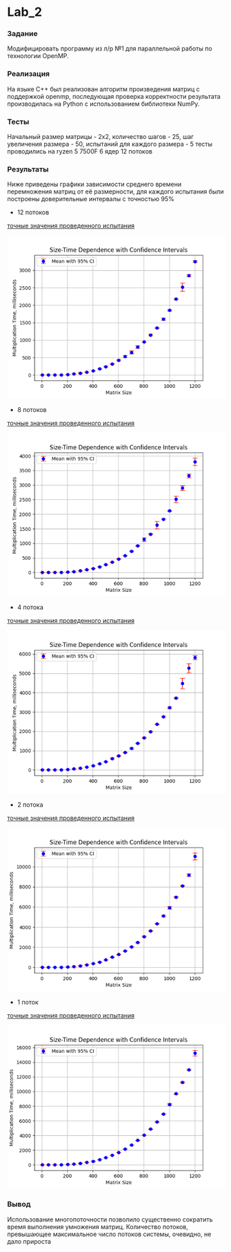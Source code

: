 # Lab_2
### Задание 
Модифицировать программу из л/р №1 для параллельной работы по технологии OpenMP.
### Реализация
На языке C++ был реализован алгоритм произведения матриц c поддержкой openmp, последующая проверка корректности результата производилась на Python с использованием библиотеки NumPy. 
### Тесты
Начальный размер матрицы - 2х2, количество шагов - 25, шаг увеличения размера - 50, испытаний для каждого размера - 5
тесты проводились на ryzen 5 7500F 6 ядер 12 потоков
### Результаты
Ниже приведены графики зависимости среднего времени перемножения матриц от её размерности, для каждого испытания были построены доверительные интервалы с точностью 95%
* 12 потоков

[точные значения проведенного испытания](matrix_multiplication_results_12_threads.csv)

![alt text](image_12_threads.png)
* 8 потоков

[точные значения проведенного испытания](matrix_multiplication_results_8_threads.csv)

![alt text](image_8_threads.png)
* 4 потока

[точные значения проведенного испытания](matrix_multiplication_results_4_threads.csv)

![alt text](image_4_threads.png)
* 2 потока

[точные значения проведенного испытания](matrix_multiplication_results_2_threads.csv)

![alt text](image_2_threads.png)
* 1 поток

[точные значения проведенного испытания](matrix_multiplication_results_1_thread.csv)

![alt text](image_1_thread.png)
### Вывод
Использование многопоточности позволило существенно сократить время выполнения умножения матриц. Количество потоков, превышающее максимальное число потоков системы, очевидно, не дало прироста